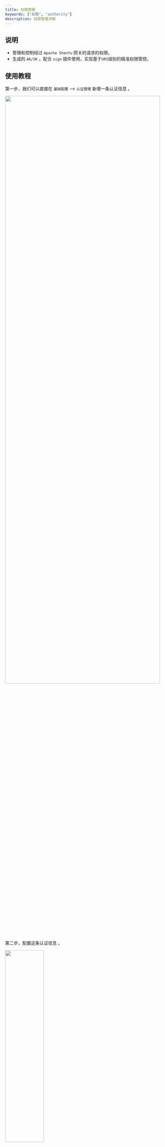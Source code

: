 ```yaml
---
title: 权限管理
keywords: ["权限", "authority"]
description: 权限管理详解
---
```


## 说明

- 管理和控制经过 `Apache ShenYu` 网关的请求的权限。
- 生成的 `AK/SK` ，配合 `sign` 插件使用，实现基于`URI`级别的精准权限管控。

## 使用教程

第一步，我们可以直接在 `基础配置` --> `认证管理` 新增一条认证信息 。

<img src="/img/shenyu/basicConfig/authorityManagement/auth_manages_add_zh.jpg" width="100%" height="70%" />

第二步，配置这条认证信息 。

<img src="/img/shenyu/basicConfig/authorityManagement/auth_param_zh.jpg" width="50%" height="40%"/>

- 应用名称：这个账号关联的应用名称，可手动填写或下拉选择（数据来自元数据管理中配置的应用名称）。
- 手机号：仅作为信息记录，在shenyu中无实际使用逻辑。
- APP参数：当请求的context path与应用名称相同时，向header中添加该值，键为 `appParam`。
- 用户ID：给该用户取一个名字，仅作为信息记录，在shenyu中无实际使用逻辑。
- 拓展信息：仅作为信息记录，在shenyu中无实际使用逻辑。
- 路径认证：开启后，该账号仅允许访问以下配置的资源路径。
- 资源路径：允许访问的资源路径，支持路径匹配，如 `/order/**` 。

点击确认后，生成一条认证信息，该信息包含 `AppKey` 和 `加密秘钥` ，即 `Sign` 插件中的 `AK/SK`  。

`Sign`插件的详细使用说明请参考： [Sign插件](../sign-plugin) 。

#### 路径操作

对已创建的认证信息，可以在认证信息列表的末尾进行 `路径操作` 。

<img src="/img/shenyu/basicConfig/authorityManagement/auth_manage_modifyPath_zh.jpg" width="90%" height="80%"/>

- 左侧为可配置的路径列表，右侧为允许该账号访问的路径列表 。
- 勾选资源路径，点击中间的 `>` 或  `<` 将勾选的数据移动到对应列表中 。
- 左侧可配置路径列表可在账号信息行末尾点击 `编辑`，在弹框中的 `资源路径` 中进行添加 。

